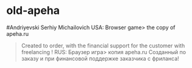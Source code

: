 # old-apeha
#Andriyevski Serhiy Michailovich
USA:
Browser game>  the copy of apeha.ru 
>Created to order, with the financial support for the customer with freelancing !
RUS:
Браузер игра> копия apeha.ru
>Созданный по заказу и при финансовой поддержке заказчика с фриланса!
